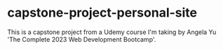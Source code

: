# capstone-project-personal-site
This is a capstone project from a Udemy course I'm taking by Angela Yu 'The Complete 2023 Web Development Bootcamp'.

